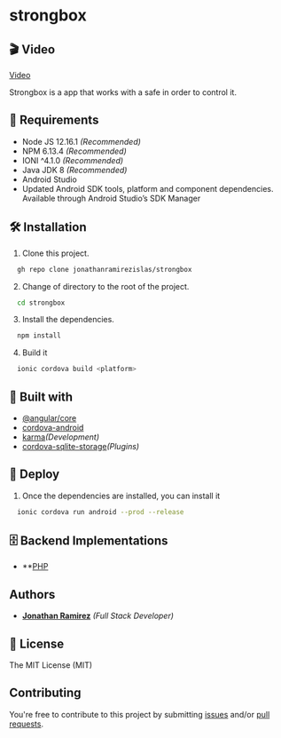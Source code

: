 # strongbox

## 🎬 Video
[Video](https://mailita-my.sharepoint.com/:v:/g/personal/hmacias_aguascalientes_tecnm_mx/EcmmSSkTYaZKmq_7HMSLydUB61VX8w4MtlS3t-9n0FA1aQ?e=Uv0oy6)

Strongbox is a app that works with a safe in order to control it.

## 📢 Requirements
- Node JS 12.16.1 _(Recommended)_
- NPM 6.13.4 _(Recommended)_
- IONI ^4.1.0 _(Recommended)_
- Java JDK 8 _(Recommended)_
- Android Studio
- Updated Android SDK tools, platform and component dependencies. Available through Android Studio’s SDK Manager


## 🛠 Installation
1. Clone this project.
```bash
  gh repo clone jonathanramirezislas/strongbox
```
2. Change of directory to the root of the project.
```bash
  cd strongbox
```
3. Install the dependencies.
```bash
  npm install
```
4. Build it 
```bash
  ionic cordova build <platform>
```

## 🔧 Built with
- [@angular/core](https://www.npmjs.com/package/@angular/core) 
- [cordova-android](https://www.npmjs.com/package/cordova-android)
- [karma](https://react-redux.js.org)_(Development)_
- [cordova-sqlite-storage](https://www.npmjs.com/package/cordova-sqlite-storage)_(Plugins)_


## 🚀 Deploy
1. Once the dependencies are installed, you can install it
```bash
  ionic cordova run android --prod --release
```

## 🗄️ Backend Implementations

- **[PHP](https://www.php.net/manual/es/intro-whatis.php)


## Authors

- **[Jonathan Ramirez](https://github.com/jonathanramirezislas)** _(Full Stack Developer)_


## 📜 License
The MIT License (MIT)

## Contributing

You're free to contribute to this project by submitting [issues](https://github.com/jonathanramirezislas/strongbox/issues) and/or [pull requests](hhttps://github.com/jonathanramirezislas/strongbox/pulls).


